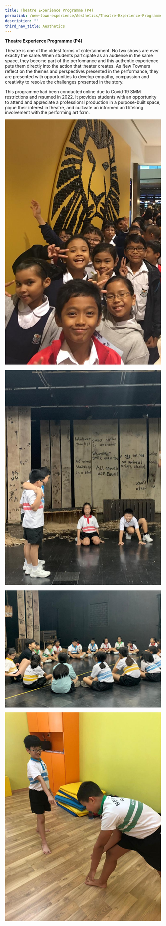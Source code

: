 ```yaml
---
title: Theatre Experience Programme (P4)
permalink: /new-town-experience/Aesthetics/Theatre-Experience-Programme/
description: ""
third_nav_title: Aesthetics
---
```



**Theatre Experience Programme (P4)**

Theatre is one of the oldest forms of entertainment. No two shows are ever exactly the same. When students participate as an audience in the same space, they become part of the performance and this authentic experience puts them directly into the action that theater creates. As New Towners reflect on the themes and perspectives presented in the performance, they are presented with opportunities to develop empathy, compassion and creativity to resolve the challenges presented in the story.
 
This programme had been conducted online due to Covid-19 SMM restrictions and resumed in 2022. It provides students with an opportunity to attend and appreciate a professional production in a purpose-built space, pique their interest in theatre, and cultivate an informed and lifelong involvement with the performing art form.

![](/images/Art%20and%20Music/Theatre%20Experience/Theatre%20ExP%201.jpg)

![](/images/Art%20and%20Music/Theatre%20Experience/Theatre%20ExP%202.jpg)

![](/images/Art%20and%20Music/Theatre%20Experience/Theatre%20Exp%203.jpg)

![](/images/Art%20and%20Music/Theatre%20Experience/Theatre%20ExP%204.jpg)

